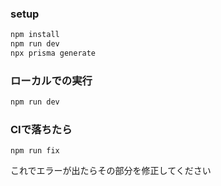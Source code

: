 ### setup

```bash
npm install
npm run dev
npx prisma generate
```

### ローカルでの実行

```bash
npm run dev
```

### CIで落ちたら

```
npm run fix
```

これでエラーが出たらその部分を修正してください
